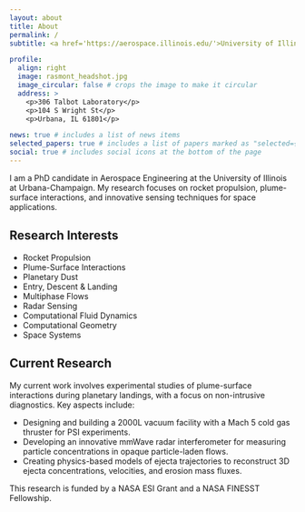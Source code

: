 ```yaml
---
layout: about
title: About
permalink: /
subtitle: <a href='https://aerospace.illinois.edu/'>University of Illinois at Urbana-Champaign</a>. PhD Candidate in Aerospace Engineering.

profile:
  align: right
  image: rasmont_headshot.jpg
  image_circular: false # crops the image to make it circular
  address: >
    <p>306 Talbot Laboratory</p>
    <p>104 S Wright St</p>
    <p>Urbana, IL 61801</p>

news: true # includes a list of news items
selected_papers: true # includes a list of papers marked as "selected={true}"
social: true # includes social icons at the bottom of the page
---
```


I am a PhD candidate in Aerospace Engineering at the University of Illinois at Urbana-Champaign. My research focuses on rocket propulsion, plume-surface interactions, and innovative sensing techniques for space applications.

## Research Interests

- Rocket Propulsion
- Plume-Surface Interactions
- Planetary Dust
- Entry, Descent & Landing
- Multiphase Flows
- Radar Sensing
- Computational Fluid Dynamics
- Computational Geometry
- Space Systems

## Current Research

My current work involves experimental studies of plume-surface interactions during planetary landings, with a focus on non-intrusive diagnostics. Key aspects include:

- Designing and building a 2000L vacuum facility with a Mach 5 cold gas thruster for PSI experiments.
- Developing an innovative mmWave radar interferometer for measuring particle concentrations in opaque particle-laden flows.
- Creating physics-based models of ejecta trajectories to reconstruct 3D ejecta concentrations, velocities, and erosion mass fluxes.

This research is funded by a NASA ESI Grant and a NASA FINESST Fellowship.
